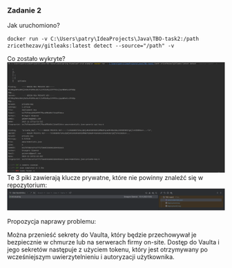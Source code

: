### Zadanie 2

Jak uruchomiono?
```commandline
docker run -v C:\Users\patry\IdeaProjects\Java\TBO-task2:/path zricethezav/gitleaks:latest detect --source="/path" -v 
```

Co zostało wykryte?
![img.png](img.png)
Te 3 piki zawierają klucze prywatne, które nie powinny znaleźć się w repozytorium:
![img_1.png](img_1.png)

Propozycja naprawy problemu:

Można przenieść sekrety do Vaulta, który będzie przechowywał je bezpiecznie w chmurze lub na serwerach firmy on-site.
Dostęp do Vaulta i jego sekretów następuje z użyciem tokenu, który jest otrzymywany po wcześniejszym uwierzytelnieniu i autoryzacji
użytkownika.